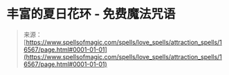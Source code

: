 <!--yml

category: 未分类

date: 2024-06-12 18:56:59

-->

# 丰富的夏日花环 - 免费魔法咒语

> 来源：[https://www.spellsofmagic.com/spells/love_spells/attraction_spells/16567/page.html#0001-01-01](https://www.spellsofmagic.com/spells/love_spells/attraction_spells/16567/page.html#0001-01-01)
